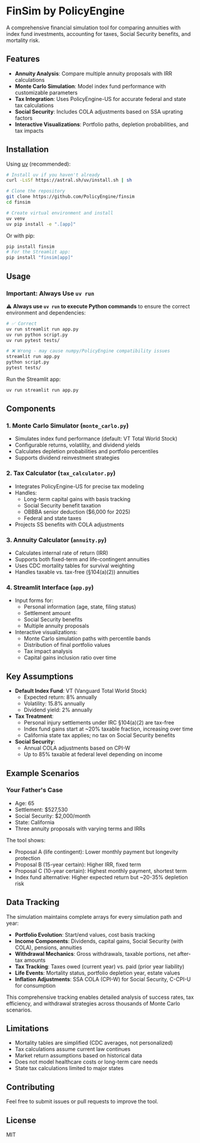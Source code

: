 # FinSim by PolicyEngine

A comprehensive financial simulation tool for comparing annuities with index fund investments, accounting for taxes, Social Security benefits, and mortality risk.

## Features

- **Annuity Analysis**: Compare multiple annuity proposals with IRR calculations
- **Monte Carlo Simulation**: Model index fund performance with customizable parameters
- **Tax Integration**: Uses PolicyEngine-US for accurate federal and state tax calculations
- **Social Security**: Includes COLA adjustments based on SSA uprating factors
- **Interactive Visualizations**: Portfolio paths, depletion probabilities, and tax impacts

## Installation

Using [uv](https://github.com/astral-sh/uv) (recommended):

```bash
# Install uv if you haven't already
curl -LsSf https://astral.sh/uv/install.sh | sh

# Clone the repository
git clone https://github.com/PolicyEngine/finsim
cd finsim

# Create virtual environment and install
uv venv
uv pip install -e ".[app]"
```

Or with pip:

```bash
pip install finsim
# For the Streamlit app:
pip install "finsim[app]"
```

## Usage

### Important: Always Use `uv run`

⚠️ **Always use `uv run` to execute Python commands** to ensure the correct environment and dependencies:

```bash
# ✅ Correct
uv run streamlit run app.py
uv run python script.py
uv run pytest tests/

# ❌ Wrong - may cause numpy/PolicyEngine compatibility issues
streamlit run app.py
python script.py
pytest tests/
```

Run the Streamlit app:

```bash
uv run streamlit run app.py
```

## Components

### 1. Monte Carlo Simulator (`monte_carlo.py`)
- Simulates index fund performance (default: VT Total World Stock)
- Configurable returns, volatility, and dividend yields
- Calculates depletion probabilities and portfolio percentiles
- Supports dividend reinvestment strategies

### 2. Tax Calculator (`tax_calculator.py`)
- Integrates PolicyEngine-US for precise tax modeling
- Handles:
  - Long-term capital gains with basis tracking
  - Social Security benefit taxation
  - OBBBA senior deduction ($6,000 for 2025)
  - Federal and state taxes
- Projects SS benefits with COLA adjustments

### 3. Annuity Calculator (`annuity.py`)
- Calculates internal rate of return (IRR)
- Supports both fixed-term and life-contingent annuities
- Uses CDC mortality tables for survival weighting
- Handles taxable vs. tax-free (§104(a)(2)) annuities

### 4. Streamlit Interface (`app.py`)
- Input forms for:
  - Personal information (age, state, filing status)
  - Settlement amount
  - Social Security benefits
  - Multiple annuity proposals
- Interactive visualizations:
  - Monte Carlo simulation paths with percentile bands
  - Distribution of final portfolio values
  - Tax impact analysis
  - Capital gains inclusion ratio over time

## Key Assumptions

- **Default Index Fund**: VT (Vanguard Total World Stock)
  - Expected return: 8% annually
  - Volatility: 15.8% annually
  - Dividend yield: 2% annually
- **Tax Treatment**:
  - Personal injury settlements under IRC §104(a)(2) are tax-free
  - Index fund gains start at ~20% taxable fraction, increasing over time
  - California state tax applies; no tax on Social Security benefits
- **Social Security**:
  - Annual COLA adjustments based on CPI-W
  - Up to 85% taxable at federal level depending on income

## Example Scenarios

### Your Father's Case
- Age: 65
- Settlement: $527,530
- Social Security: $2,000/month
- State: California
- Three annuity proposals with varying terms and IRRs

The tool shows:
- Proposal A (life contingent): Lower monthly payment but longevity protection
- Proposal B (15-year certain): Higher IRR, fixed term
- Proposal C (10-year certain): Highest monthly payment, shortest term
- Index fund alternative: Higher expected return but ~20-35% depletion risk

## Data Tracking

The simulation maintains complete arrays for every simulation path and year:

- **Portfolio Evolution**: Start/end values, cost basis tracking
- **Income Components**: Dividends, capital gains, Social Security (with COLA), pensions, annuities
- **Withdrawal Mechanics**: Gross withdrawals, taxable portions, net after-tax amounts
- **Tax Tracking**: Taxes owed (current year) vs. paid (prior year liability)
- **Life Events**: Mortality status, portfolio depletion year, estate values
- **Inflation Adjustments**: SSA COLA (CPI-W) for Social Security, C-CPI-U for consumption

This comprehensive tracking enables detailed analysis of success rates, tax efficiency, and withdrawal strategies across thousands of Monte Carlo scenarios.

## Limitations

- Mortality tables are simplified (CDC averages, not personalized)
- Tax calculations assume current law continues
- Market return assumptions based on historical data
- Does not model healthcare costs or long-term care needs
- State tax calculations limited to major states

## Contributing

Feel free to submit issues or pull requests to improve the tool.

## License

MIT
